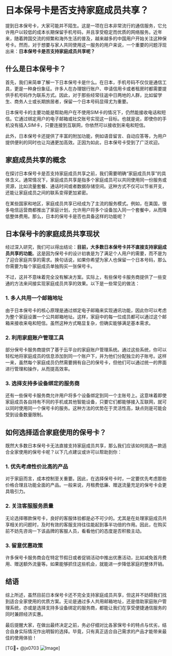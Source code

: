 # 日本保号卡是否支持家庭成员共享？

提到日本保号卡，大家可能并不陌生。这是一项在日本非常流行的通信服务，它允许用户以较低的成本长期保留手机号码，并且享受稳定而优质的网络服务。近年来，随着跨国交流的频繁和海外生活的普及，越来越多的中国用户开始关注这种保号卡。然而，对于想要与家人共同使用这一服务的用户来说，一个重要的问题浮现出来：**日本保号卡是否支持家庭成员共享呢？**

## 什么是日本保号卡？

首先，我们来简单了解一下日本保号卡是什么。在日本，手机号码不仅仅是通信工具，更是一种身份象征。许多人在办理银行账户、申请信用卡或者租房时都需要提供手机号码作为联系方式。因此，对于那些经常往返中日两地的人群，比如留学生、商务人士或长期旅居者，保留一个日本号码显得尤为重要。

日本保号卡的主要功能是帮助用户在不使用SIM卡的情况下，仍然能接收电话和短信。它通过绑定用户的电子邮箱或社交账号实现这一目标。也就是说，即使你的手机没有插入SIM卡，只要连接到互联网，你依然可以接收到来电和短信。

此外，日本保号卡还提供了丰富的附加功能，例如语音留言、自动应答等，为用户提供便利的同时也让沟通更加高效。正因为如此，日本保号卡受到了广泛欢迎。

## 家庭成员共享的概念

在探讨日本保号卡是否支持家庭成员共享之前，我们需要明确“家庭成员共享”的具体含义。通常情况下，家庭成员共享是指多个家庭成员可以共同使用同一份服务或资源，比如流量套餐、通话时间或者数据存储空间。这种方式不仅可以节省开支，还能让家庭成员之间的联系变得更加紧密。

在某些国家和地区，家庭成员共享已经成为了主流的服务模式。例如，在美国，很多电信运营商都推出了家庭计划，允许用户将多个设备加入同一个套餐中，从而降低整体费用。那么，日本的保号卡是否也具备这样的功能呢？

## 日本保号卡的家庭成员共享现状

经过深入研究，我们可以得出结论：**目前，大多数日本保号卡并不直接支持家庭成员共享的功能**。这是因为保号卡的设计初衷是为了满足个人用户的需要，而不是为了迎合家庭共享的需求。换句话说，如果你希望为家人也保留一个日本号码，那么你需要为每个家庭成员单独购买一张保号卡。

不过，这并不意味着完全没有解决方案。实际上，有些保号卡服务商提供了一些变通的方法来间接实现家庭成员共享的效果。以下是一些常见的做法：

### 1. **多人共用一个邮箱地址**
由于日本保号卡的核心原理是通过绑定电子邮箱来实现通讯功能，因此你可以考虑为整个家庭设置一个公共邮箱地址。这样，家庭中的每一位成员都可以通过这个邮箱来接收来电和短信。虽然这种方式略显复杂，但确实能够满足基本需求。

### 2. **利用家庭账户管理工具**
部分保号卡服务商提供了基于云平台的家庭账户管理系统。通过这些系统，你可以轻松地将家庭成员的信息添加到同一个账户下，并为他们分配独立的子账号。这样一来，虽然每个家庭成员仍然需要拥有自己的保号卡，但他们可以通过统一的界面进行管理和操作，从而提高效率。

### 3. **选择支持多设备绑定的服务商**
还有一些保号卡服务商允许用户将多个设备绑定到同一个主账号上。这意味着即使家庭成员各自持有不同的手机或其他智能设备，只要它们都能够接入互联网，就可以同时使用同一个保号卡的服务。这种方法的优势在于灵活性高，缺点则是可能会受到设备数量限制。

## 如何选择适合家庭使用的保号卡？

既然大多数日本保号卡无法直接支持家庭成员共享，那么我们应该如何挑选一款适合全家使用的保号卡呢？以下几点建议或许可以帮助到你：

### 1. **优先考虑性价比高的产品**
对于家庭而言，成本控制至关重要。因此，在选择保号卡时，一定要优先考虑那些价格合理且功能全面的产品。一般来说，月租费低廉、赠送流量充足的保号卡会更具吸引力。

### 2. **关注客服服务质量**
无论选择哪款保号卡，良好的客服体验都是必不可少的。尤其是在处理家庭成员共享相关的问题时，及时有效的客服支持往往能起到事半功倍的作用。因此，在购买前不妨先咨询一下该品牌的客服人员，看看他们的态度是否积极主动。

### 3. **留意优惠政策**
许多保号卡服务商会在特定节假日或者促销活动中推出优惠活动，比如减免首月费用、赠送额外流量等。如果能够抓住这些机会，就能进一步降低家庭的整体开销。

## 结语

综上所述，虽然目前日本保号卡还不完全支持家庭成员共享，但这并不妨碍我们找到适合全家使用的优质方案。无论是通过多人共用邮箱地址，还是借助家庭账户管理系统，亦或是选择支持多设备绑定的服务商，都能让我们在享受便捷通信服务的同时兼顾经济实惠。

最后提醒大家，在做出最终决定之前，务必仔细对比各家保号卡的特点与优劣，结合自身实际情况作出明智的选择。毕竟，只有真正适合自己需求的产品才能带来最佳的使用体验！

[TG💪+ @jx0703 ![Image](https://github.com/user-attachments/assets/dbca1d08-cadb-493c-b0ec-ad6f7a83f270)]